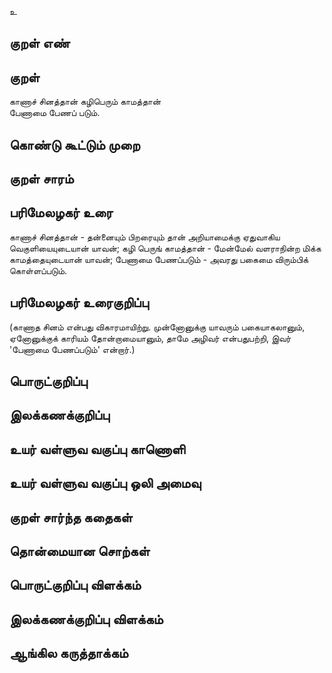 உ

## குறள் எண் 


## குறள் 
காணாச் சினத்தான் கழிபெரும் காமத்தான்  
பேணாமை பேணப் படும்.

## கொண்டு கூட்டும் முறை


## குறள் சாரம் 


## பரிமேலழகர் உரை
காணாச் சினத்தான் - தன்னையும் பிறரையும் தான் அறியாமைக்கு ஏதுவாகிய வெகுளியையுடையான் யாவன்; கழி பெருங் காமத்தான் - மேன்மேல் வளராநின்ற மிக்க காமத்தையுடையான் யாவன்; பேணாமை பேணப்படும் - அவரது பகைமை விரும்பிக் கொள்ளப்படும். 
## பரிமேலழகர் உரைகுறிப்பு   
(காணாத சினம் என்பது விகாரமாயிற்று. முன்னோனுக்கு யாவரும் பகையாகலானும், ஏனோனுக்குக் காரியம் தோன்றாமையானும், தாமே அழிவர் என்பதுபற்றி, இவர் 'பேணாமை பேணப்படும்' என்றார்.)


## பொருட்குறிப்பு 


## இலக்கணக்குறிப்பு  


## உயர் வள்ளுவ வகுப்பு காணொளி


## உயர் வள்ளுவ வகுப்பு ஒலி அமைவு 

 
## குறள் சார்ந்த கதைகள் 


## தொன்மையான சொற்கள்


## பொருட்குறிப்பு விளக்கம்


## இலக்கணக்குறிப்பு விளக்கம்


## ஆங்கில கருத்தாக்கம் 



